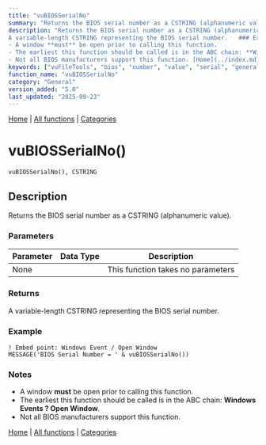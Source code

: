 ```yaml
---
title: "vuBIOSSerialNo"
summary: "Returns the BIOS serial number as a CSTRING (alphanumeric value)."
description: "Returns the BIOS serial number as a CSTRING (alphanumeric value).   ### Parameters ### Returns
A variable-length CSTRING representing the BIOS serial number.   ### Example ### Notes
- A window **must** be open prior to calling this function.  
- The earliest this function should be called is in the ABC chain: **Windows Events ? Open Window**.  
- Not all BIOS manufacturers support this function. [Home](../index.md) | [All functions](index.md) | [Categories](../categories/index.md)"
keywords: ["vuFileTools", "bios", "number", "value", "serial", "general", "returns", "alphanumeric", "Clarion", "vubiosserialno", "Windows", "cstring"]
function_name: "vuBIOSSerialNo"
category: "General"
version_added: "5.0"
last_updated: "2025-09-23"
---
```


[Home](../index.md) | [All functions](index.md) | [Categories](../categories/index.md)

# vuBIOSSerialNo()

```Prototype
vuBIOSSerialNo(), CSTRING
```


## Description
Returns the BIOS serial number as a CSTRING (alphanumeric value).  

### Parameters

| Parameter | Data Type | Description |
|-----------|-----------|-------------|
| None      |          | This function takes no parameters |

### Returns
A variable-length CSTRING representing the BIOS serial number.  

### Example

```Clarion
! Embed point: Windows Event / Open Window
MESSAGE('BIOS Serial Number = ' & vuBIOSSerialNo())
```

### Notes
- A window **must** be open prior to calling this function.  
- The earliest this function should be called is in the ABC chain: **Windows Events ? Open Window**.  
- Not all BIOS manufacturers support this function.

[Home](../index.md) | [All functions](index.md) | [Categories](../categories/index.md)
